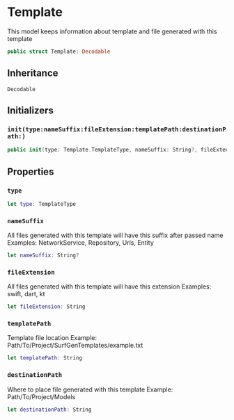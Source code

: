 # Template

This model keeps information about template and file generated with this template

``` swift
public struct Template: Decodable
```

## Inheritance

`Decodable`

## Initializers

### `init(type:nameSuffix:fileExtension:templatePath:destinationPath:)`

``` swift
public init(type: Template.TemplateType, nameSuffix: String?, fileExtension: String, templatePath: String, destinationPath: String)
```

## Properties

### `type`

``` swift
let type: TemplateType
```

### `nameSuffix`

All files generated with this template will have this suffix after passed name
Examples:​ NetworkService, Repository, Urls, Entity

``` swift
let nameSuffix: String?
```

### `fileExtension`

All files generated with this template will have this extension
Examples:​ swift, dart, kt

``` swift
let fileExtension: String
```

### `templatePath`

Template file location
Example:​  Path/To/Project/SurfGenTemplates/example.txt

``` swift
let templatePath: String
```

### `destinationPath`

Where to place file generated with this template
Example:​ Path/To/Project/Models

``` swift
let destinationPath: String
```

